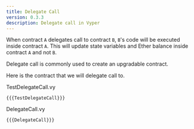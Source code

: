 ```yaml
---
title: Delegate Call
version: 0.3.3
description: Delegate call in Vyper
---
```


When contract `A` delegates call to contract `B`, `B`'s code will be executed inside contract `A`. This will update state variables and Ether balance inside contract `A` and not `B`.

Delegate call is commonly used to create an upgradable contract.

Here is the contract that we will delegate call to.

TestDelegateCall.vy

```vyper
{{{TestDelegateCall}}}
```

DelegateCall.vy

```vyper
{{{DelegateCall}}}
```
